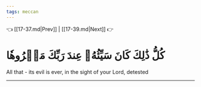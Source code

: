 ```yaml
---
tags: meccan
---
```


👈 [[17-37.md|Prev]] | [[17-39.md|Next]] 👉

# كُلُّ ذَٰلِكَ كَانَ سَيِّئُهُۥ عِندَ رَبِّكَ مَكۡرُوهٗا

All that - its evil is ever, in the sight of your Lord, detested

---

